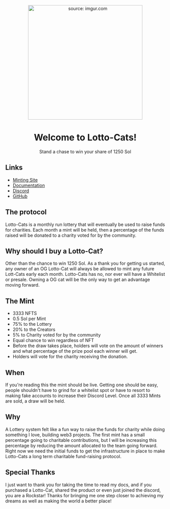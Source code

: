<p align="center">
  <a href="https://imgur.com/7dACEDP"><img src="https://i.imgur.com/7dACEDP.png" width="360px" title="source: imgur.com" /></a>
  </a>
</p>

<h1 align="center">
  Welcome to Lotto-Cats!
</h1>

<p align="center">
Stand a chase to win your share of 1250 Sol
</p>

<p align="center">


</p>






## Links

- [Minting Site](https://docsifyjs.netlify.com/)
- [Documentation](https://docsify.js.org)
- [Discord](https://github.com/docsifyjs/docsify-cli)
- [GitHub](https://unpkg.com/docsify/)

## The protocol

Lotto-Cats is a monthly run lottery that will eventually be used to raise funds for charities. Each month a mint will be held, then a percentage of the funds raised will be donated to a charity voted for by the community.

## Why should I buy a Lotto-Cat?

Other than the chance to win 1250 Sol. As a thank you for getting us started, any owner of an OG Lotto-Cat will always be allowed to mint any future Lott-Cats early each month. Lotto-Cats has no, nor ever will have a Whitelist or presale. Owning a OG cat  will be the only way to get an advantage moving forward.

## The Mint

- 3333 NFTS
- 0.5 Sol per Mint
- 75% to the Lottery
- 20% to the Creators
- 5% to Charity voted for by the community
- Equal chance to win regardless of NFT
- Before the draw takes place, holders will vote on the amount of winners and what percentage of the prize pool each winner will get.
- Holders will vote for the charity receiving the donation.



## When

If you're reading this the mint should be live. Getting one should be easy, people shouldn't have to grind for a whitelist spot or have to resort to making fake accounts to increase their Discord Level. Once all 3333 Mints are sold, a draw will be held.


## Why

A Lottery system felt like a fun way to raise the funds for charity while doing something I love, building web3 projects. The first mint has a small percentage going to charitable contributions, but I will be increasing this percentage by reducing the amount allocated to the team going forward. Right now we need the initial funds to get the infrastructure in place to make Lotto-Cats a long term charitable fund-raising protocol.


## Special Thanks

I just want to thank you for taking the time to read my docs, and if you purchased a Lotto-Cat, shared the product or even just joined the discord, you are a Rockstar! Thanks for bringing me one step closer to achieving my dreams as well as making the world a better place!
